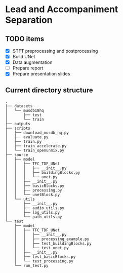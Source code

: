 # Lead and Accompaniment Separation
## TODO items
- [X] STFT preprocessing and postprocessing
- [X] Build UNet
- [X] Data augmentation
- [ ] Prepare report
- [X] Prepare presentation slides

## Current directory structure
```
.
├── datasets
│   └── musdb18hq
│       ├── test
│       └── train
├── outputs
├── scripts
│   ├── download_musdb_hq.py
│   ├── evaluate.py
│   ├── train.py
│   ├── train_accelerate.py
│   └── train_openunmix.py
├── source
│   ├── model
│   │   ├── TFC_TDF_UNet
│   │   │   ├── __init__.py
│   │   │   ├── buildingBlocks.py
│   │   │   └── unet.py
│   │   ├── __init__.py
│   │   ├── basicBlocks.py
│   │   ├── processing.py
│   │   └── unetBlock.py
│   └── utils
│       ├── __init__.py
│       ├── audio_utils.py
│       ├── log_utils.py
│       └── path_utils.py
└── test
    ├── model
    │   ├── TFC_TDF_UNet
    │   │   ├── __init__.py
    │   │   ├── processing_example.py
    │   │   ├── test_buildingBlocks.py
    │   │   └── test_unet.py
    │   ├── __init__.py
    │   ├── test_basicBlocks.py
    │   └── test_processing.py
    └── run_test.py



```
